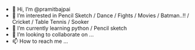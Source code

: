 - 👋 Hi, I’m @pramitbajpai
- 👀 I’m interested in Pencil Sketch / Dance / Fights / Movies / Batman..!! / Cricket / Table Tennis / Sooker
- 🌱 I’m currently learning python / Pencil sketch
- 💞️ I’m looking to collaborate on ...
- 📫 How to reach me ...

<!---
pramitbajpai/pramitbajpai is a ✨ special ✨ repository because its `README.md` (this file) appears on your GitHub profile.
You can click the Preview link to take a look at your changes.
--->
